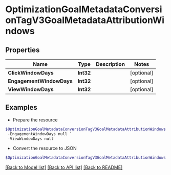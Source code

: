 # OptimizationGoalMetadataConversionTagV3GoalMetadataAttributionWindows
## Properties

Name | Type | Description | Notes
------------ | ------------- | ------------- | -------------
**ClickWindowDays** | **Int32** |  | [optional] 
**EngagementWindowDays** | **Int32** |  | [optional] 
**ViewWindowDays** | **Int32** |  | [optional] 

## Examples

- Prepare the resource
```powershell
$OptimizationGoalMetadataConversionTagV3GoalMetadataAttributionWindows = Initialize-PSOpenAPIToolsOptimizationGoalMetadataConversionTagV3GoalMetadataAttributionWindows  -ClickWindowDays null `
 -EngagementWindowDays null `
 -ViewWindowDays null
```

- Convert the resource to JSON
```powershell
$OptimizationGoalMetadataConversionTagV3GoalMetadataAttributionWindows | ConvertTo-JSON
```

[[Back to Model list]](../README.md#documentation-for-models) [[Back to API list]](../README.md#documentation-for-api-endpoints) [[Back to README]](../README.md)

